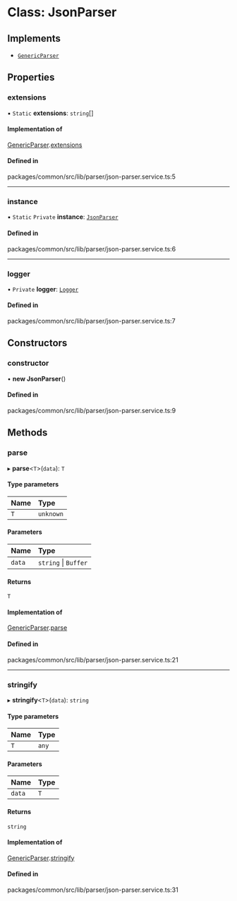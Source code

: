 # Class: JsonParser

## Implements

- [`GenericParser`](GenericParser.md)

## Properties

### extensions

▪ `Static` **extensions**: `string`[]

#### Implementation of

[GenericParser](GenericParser.md).[extensions](GenericParser.md#extensions)

#### Defined in

packages/common/src/lib/parser/json-parser.service.ts:5

___

### instance

▪ `Static` `Private` **instance**: [`JsonParser`](JsonParser.md)

#### Defined in

packages/common/src/lib/parser/json-parser.service.ts:6

___

### logger

• `Private` **logger**: [`Logger`](Logger.md)

#### Defined in

packages/common/src/lib/parser/json-parser.service.ts:7

## Constructors

### constructor

• **new JsonParser**()

#### Defined in

packages/common/src/lib/parser/json-parser.service.ts:9

## Methods

### parse

▸ **parse**<`T`\>(`data`): `T`

#### Type parameters

| Name | Type |
| :------ | :------ |
| `T` | `unknown` |

#### Parameters

| Name | Type |
| :------ | :------ |
| `data` | `string` \| `Buffer` |

#### Returns

`T`

#### Implementation of

[GenericParser](GenericParser.md).[parse](GenericParser.md#parse)

#### Defined in

packages/common/src/lib/parser/json-parser.service.ts:21

___

### stringify

▸ **stringify**<`T`\>(`data`): `string`

#### Type parameters

| Name | Type |
| :------ | :------ |
| `T` | `any` |

#### Parameters

| Name | Type |
| :------ | :------ |
| `data` | `T` |

#### Returns

`string`

#### Implementation of

[GenericParser](GenericParser.md).[stringify](GenericParser.md#stringify)

#### Defined in

packages/common/src/lib/parser/json-parser.service.ts:31
